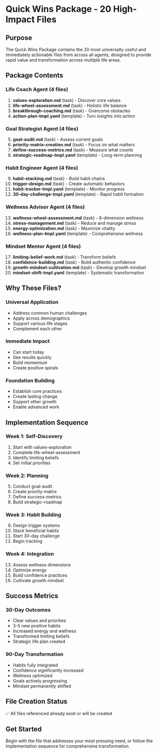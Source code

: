 # Quick Wins Package - 20 High-Impact Files

## Purpose
The Quick Wins Package contains the 20 most universally useful and immediately actionable files from across all agents, designed to provide rapid value and transformation across multiple life areas.

## Package Contents

### Life Coach Agent (4 files)
1. **values-exploration.md** (task) - Discover core values
2. **life-wheel-assessment.md** (task) - Holistic life balance
3. **breakthrough-coaching.md** (task) - Overcome obstacles
4. **action-plan-tmpl.yaml** (template) - Turn insights into action

### Goal Strategist Agent (4 files) 
5. **goal-audit.md** (task) - Assess current goals
6. **priority-matrix-creation.md** (task) - Focus on what matters
7. **define-success-metrics.md** (task) - Measure what counts
8. **strategic-roadmap-tmpl.yaml** (template) - Long-term planning

### Habit Engineer Agent (4 files)
9. **habit-stacking.md** (task) - Build habit chains
10. **trigger-design.md** (task) - Create automatic behaviors
11. **habit-tracker-tmpl.yaml** (template) - Monitor progress
12. **30-day-challenge-tmpl.yaml** (template) - Rapid habit formation

### Wellness Advisor Agent (4 files)
13. **wellness-wheel-assessment.md** (task) - 8-dimension wellness
14. **stress-management.md** (task) - Reduce and manage stress
15. **energy-optimization.md** (task) - Maximize vitality
16. **wellness-plan-tmpl.yaml** (template) - Comprehensive wellness

### Mindset Mentor Agent (4 files)
17. **limiting-belief-work.md** (task) - Transform beliefs
18. **confidence-building.md** (task) - Build authentic confidence  
19. **growth-mindset-cultivation.md** (task) - Develop growth mindset
20. **mindset-shift-tmpl.yaml** (template) - Systematic transformation

## Why These Files?

### Universal Application
- Address common human challenges
- Apply across demographics
- Support various life stages
- Complement each other

### Immediate Impact
- Can start today
- See results quickly
- Build momentum
- Create positive spirals

### Foundation Building
- Establish core practices
- Create lasting change
- Support other growth
- Enable advanced work

## Implementation Sequence

### Week 1: Self-Discovery
1. Start with values-exploration
2. Complete life-wheel-assessment
3. Identify limiting beliefs
4. Set initial priorities

### Week 2: Planning
5. Conduct goal-audit
6. Create priority-matrix
7. Define success-metrics
8. Build strategic-roadmap

### Week 3: Habit Building
9. Design trigger systems
10. Stack beneficial habits
11. Start 30-day challenge
12. Begin tracking

### Week 4: Integration
13. Assess wellness dimensions
14. Optimize energy
15. Build confidence practices
16. Cultivate growth mindset

## Success Metrics

### 30-Day Outcomes
- Clear values and priorities
- 3-5 new positive habits
- Increased energy and wellness
- Transformed limiting beliefs
- Strategic life plan created

### 90-Day Transformation
- Habits fully integrated
- Confidence significantly increased
- Wellness optimized
- Goals actively progressing
- Mindset permanently shifted

## File Creation Status
✅ All files referenced already exist or will be created

## Get Started
Begin with the file that addresses your most pressing need, or follow the implementation sequence for comprehensive transformation.